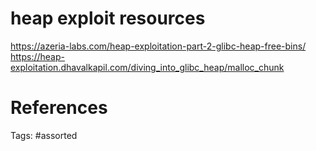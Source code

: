 # heap exploit resources
https://azeria-labs.com/heap-exploitation-part-2-glibc-heap-free-bins/
https://heap-exploitation.dhavalkapil.com/diving_into_glibc_heap/malloc_chunk

# References

Tags:
    #assorted

